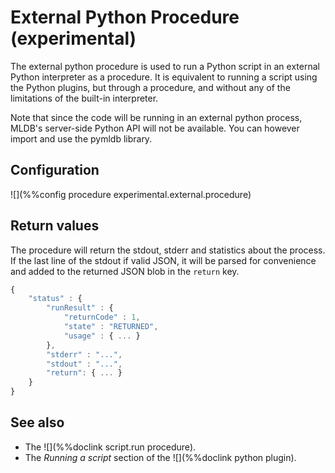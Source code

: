 # External Python Procedure (experimental)

The external python procedure is used to run a Python script in an external Python interpreter as a procedure. It is equivalent to running a script using the Python plugins, but through a procedure, and without any of the limitations of the built-in interpreter.

Note that since the code will be running in an external python process, MLDB's server-side Python API will not be available. You can however import and use the pymldb library.


## Configuration
![](%%config procedure experimental.external.procedure)

## Return values

The procedure will return the stdout, stderr and statistics about the process. If the last line of the stdout if valid JSON, it will be parsed for convenience and added to the returned JSON blob in the `return` key.

```javascript
{
    "status" : {
        "runResult" : {
            "returnCode" : 1,
            "state" : "RETURNED",
            "usage" : { ... }
        },
        "stderr" : "...",
        "stdout" : "...",
        "return": { ... }    
    }
}  
```

## See also
* The ![](%%doclink script.run procedure).
* The *Running a script* section of the  ![](%%doclink python plugin).

